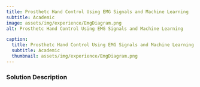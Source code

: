 ```yaml
---
title: Prosthetc Hand Control Using EMG Signals and Machine Learning
subtitle: Academic
image: assets/img/experience/EmgDiagram.png
alt: Prosthetc Hand Control Using EMG Signals and Machine Learning

caption:
  title: Prosthetc Hand Control Using EMG Signals and Machine Learning
  subtitle: Academic
  thumbnail: assets/img/experience/EmgDiagram.png
---
```

### Solution Description

